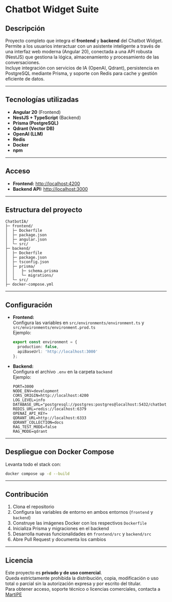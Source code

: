 # Chatbot Widget Suite

## Descripción

Proyecto completo que integra el **frontend** y **backend** del Chatbot Widget.  
Permite a los usuarios interactuar con un asistente inteligente a través de una interfaz web moderna (Angular 20), conectada a una API robusta (NestJS) que gestiona la lógica, almacenamiento y procesamiento de las conversaciones.  
Incluye integración con servicios de IA (OpenAI, Qdrant), persistencia en PostgreSQL mediante Prisma, y soporte con Redis para cache y gestión eficiente de datos.

---

## Tecnologías utilizadas

- **Angular 20** (Frontend)
- **NestJS + TypeScript** (Backend)
- **Prisma (PostgreSQL)**
- **Qdrant (Vector DB)**
- **OpenAI (LLM)**
- **Redis**
- **Docker**
- **npm**

---

## Acceso

- **Frontend:** [http://localhost:4200](http://localhost:4200)
- **Backend API:** [http://localhost:3000](http://localhost:3000)

---

## Estructura del proyecto

```
ChatbotIA/
├─ frontend/
│  ├─ Dockerfile
│  ├─ package.json
│  ├─ angular.json
│  └─ src/
├─ backend/
│  ├─ Dockerfile
│  ├─ package.json
│  ├─ tsconfig.json
│  ├─ prisma/
│  │   ├─ schema.prisma
│  │   └─ migrations/
│  └─ src/
├─ docker-compose.yml
```

---

## Configuración

- **Frontend:**  
  Configura las variables en `src/environments/environment.ts` y `src/environments/environment.prod.ts`  
  Ejemplo:
  ```typescript
  export const environment = {
    production: false,
    apiBaseUrl: 'http://localhost:3000'
  };
  ```

- **Backend:**  
  Configura el archivo `.env` en la carpeta `backend`  
  Ejemplo:
  ```env
  PORT=3000
  NODE_ENV=development
  CORS_ORIGIN=http://localhost:4200
  LOG_LEVEL=info
  DATABASE_URL="postgresql://postgres:postgres@localhost:5432/chatbot_db"
  REDIS_URL=redis://localhost:6379
  OPENAI_API_KEY=
  QDRANT_URL=http://localhost:6333
  QDRANT_COLLECTION=docs
  RAG_TEST_MODE=false
  RAG_MODE=qdrant
  ```

---

## Despliegue con Docker Compose

Levanta todo el stack con:
```bash
docker compose up -d --build
```

---

## Contribución

1. Clona el repositorio
2. Configura las variables de entorno en ambos entornos (`frontend` y `backend`)
3. Construye las imágenes Docker con los respectivos `Dockerfile`
4. Inicializa Prisma y migraciones en el backend
5. Desarrolla nuevas funcionalidades en `frontend/src` y `backend/src`
6. Abre Pull Request y documenta los cambios

---

## Licencia

Este proyecto es **privado y de uso comercial**.  
Queda estrictamente prohibida la distribución, copia, modificación o uso total o parcial sin la autorización expresa y por escrito del titular.  
Para obtener acceso, soporte técnico o licencias comerciales, contacta a [MartiPE](mailto:martirspe@gmail.com)